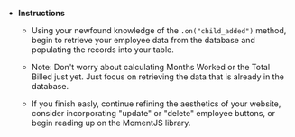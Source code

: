 * **Instructions** 

    * Using your newfound knowledge of the `.on("child_added")` method, begin to retrieve your employee data from the database and populating the records into your table. 

    * Note: Don't worry about calculating Months Worked or the Total Billed just yet. Just focus on retrieving the data that is already in the database.

    * If you finish easly, continue refining the aesthetics of your website, consider incorporating "update" or "delete" employee buttons, or begin reading up on the MomentJS library.


